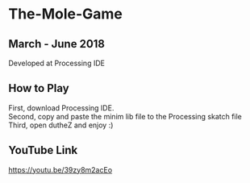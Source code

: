 # The-Mole-Game            
## March - June 2018
Developed at Processing IDE<br/>

## How to Play
First, download Processing IDE.<br/>
Second, copy and paste the minim lib file to the Processing skatch file<br/>
Third, open dutheZ and enjoy :) <br/>

## YouTube Link
https://youtu.be/39zy8m2acEo<br/>
